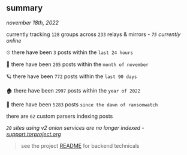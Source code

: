 
## summary
_november 18th, 2022_

currently tracking `128` groups across `233` relays & mirrors - _`75` currently online_

⏲ there have been `3` posts within the `last 24 hours`

🦈 there have been `205` posts within the `month of november`

🪐 there have been `772` posts within the `last 90 days`

🏚 there have been `2997` posts within the `year of 2022`

🦕 there have been `5283` posts `since the dawn of ransomwatch`

there are `62` custom parsers indexing posts

_`20` sites using v2 onion services are no longer indexed - [support.torproject.org](https://support.torproject.org/onionservices/v2-deprecation/)_

> see the project [README](https://github.com/joshhighet/ransomwatch#ransomwatch--) for backend technicals
